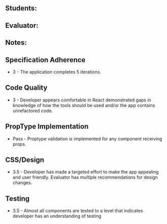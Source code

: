 ## Students:
## Evaluator:
## Notes:

## Specification Adherence

- 3 - The application completes 5 iterations.

## Code Quality

- 3 - Developer appears comfortable in React demonstrated gaps in knowledge of how the tools should be used and/or the app contains unrefactored code.


## PropType Implementation

- Pass - Proptype validation is implemented for any component receiving props.

## CSS/Design

- 3.5 - Developer has made a targeted effort to make the app appealing and user friendly. Evaluator has multiple recommendations for design changes.

## Testing

- 3.5 - Almost all components are tested to a level that indicates developer has an understanding of testing
